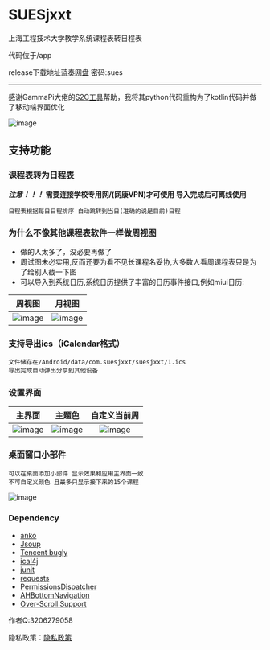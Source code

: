 # SUESjxxt

上海工程技术大学教学系统课程表转日程表

代码位于/app

release下载地址[蓝奏网盘](https://www.lanzous.com/b0d6v7eb) 密码:sues

--------
感谢GammaPi大佬的[S2C工具](https://github.com/GammaPi/SUES-S2C-Tool)帮助，我将其python代码重构为了kotlin代码并做了移动端界面优化

![image](https://github.com/zsqw123/SUESjxxt/blob/master/app/shot/1.jpg)

## 支持功能

### 课程表转为日程表

***注意！！！***
**需要连接学校专用网/(网康VPN)才可使用 
导入完成后可离线使用**

    日程表根据每日日程排序 自动跳转到当日(准确的说是目前)日程

### 为什么不像其他课程表软件一样做周视图

- 做的人太多了，没必要再做了
- 周试图未必实用,反而还要为看不见长课程名妥协,大多数人看周课程表只是为了给别人截一下图
- 可以导入到系统日历,系统日历提供了丰富的日历事件接口,例如miui日历:

|周视图|月视图|
|:---:|:---:|
|![image](https://github.com/zsqw123/SUESjxxt/blob/master/app/shot/miuiW.jpg)|![image](https://github.com/zsqw123/SUESjxxt/blob/master/app/shot/miuiM.jpg)|

### 支持导出ics（iCalendar格式）

    文件储存在/Android/data/com.suesjxxt/suesjxxt/1.ics
    导出完成自动弹出分享到其他设备

### 设置界面

|主界面|主题色|自定义当前周|
|:---:|:---:|:---:|
|![image](https://github.com/zsqw123/SUESjxxt/blob/master/app/shot/2.jpg)|![image](https://github.com/zsqw123/SUESjxxt/blob/master/app/shot/color.jpg)|![image](https://github.com/zsqw123/SUESjxxt/blob/master/app/shot/3.png)|

### 桌面窗口小部件

    可以在桌面添加小部件 显示效果和应用主界面一致
    不可自定义颜色 且最多只显示接下来的15个课程

![image](https://github.com/zsqw123/SUESjxxt/blob/master/app/shot/4.png)

### Dependency

- [anko](https://github.com/Kotlin/anko)
- [Jsoup](https://github.com/jhy/jsoup)
- [Tencent bugly](https://bugly.qq.com)
- [ical4j](https://github.com/ical4j/ical4j)
- [junit](https://github.com/junit-team/junit4)
- [requests](https://github.com/hsiafan/requests)
- [PermissionsDispatcher](https://github.com/permissions-dispatcher/PermissionsDispatcher)
- [AHBottomNavigation](https://github.com/aurelhubert/ahbottomnavigation)
- [Over-Scroll Support](https://github.com/EverythingMe/overscroll-decor)

作者Q:3206279058

隐私政策：[隐私政策](http://htmlpreview.github.io/?https://github.com/zsqw123/SUESjxxt/blob/master/Privacy.html)